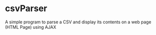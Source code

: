 # csvParser
A simple program to parse a CSV and display its contents on a web page (HTML Page) using AJAX
